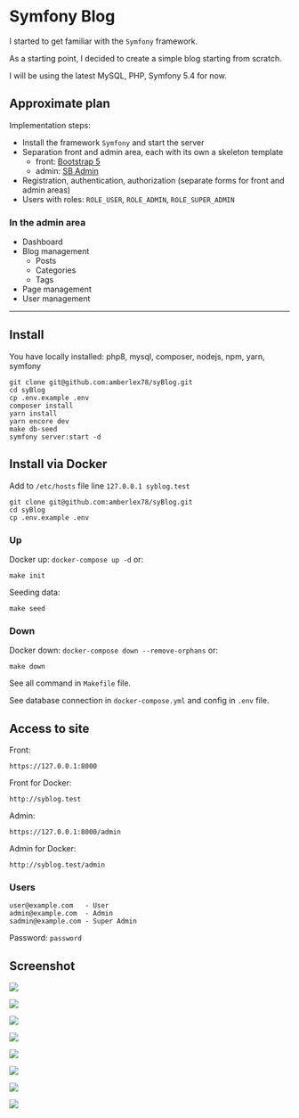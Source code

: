 # Symfony Blog

I started to get familiar with the `Symfony` framework.

As a starting point, I decided to create a simple blog starting from scratch.

I will be using the latest MySQL, PHP, Symfony 5.4 for now.

## Approximate plan

Implementation steps:
- Install the framework `Symfony` and start the server
- Separation front and admin area, each with its own a skeleton template
  - front: [Bootstrap 5](https://getbootstrap.com)
  - admin: [SB Admin](https://startbootstrap.com/template/sb-admin)
- Registration, authentication, authorization (separate forms for front and admin areas)
- Users with roles: `ROLE_USER`, `ROLE_ADMIN`, `ROLE_SUPER_ADMIN`

### In the admin area
- Dashboard
- Blog management
  - Posts
  - Categories
  - Tags
- Page management
- User management

---

## Install

You have locally installed: php8, mysql, composer, nodejs, npm, yarn, symfony
```
git clone git@github.com:amberlex78/syBlog.git
cd syBlog
cp .env.example .env
composer install
yarn install
yarn encore dev
make db-seed
symfony server:start -d
```

## Install via Docker

Add to `/etc/hosts` file line `127.0.0.1 syblog.test`

```
git clone git@github.com:amberlex78/syBlog.git
cd syBlog
cp .env.example .env
```

### Up
Docker up: `docker-compose up -d` or:
```
make init
```

Seeding data:
```
make seed
```

### Down
Docker down: `docker-compose down --remove-orphans` or:
```
make down
```
See all command in `Makefile` file.

See database connection in `docker-compose.yml` and config in `.env` file.

## Access to site

Front:
```
https://127.0.0.1:8000
```
Front for Docker:
```
http://syblog.test
```

Admin:
```
https://127.0.0.1:8000/admin
```
Admin for Docker:
```
http://syblog.test/admin
```

### Users
```
user@example.com   - User
admin@example.com  - Admin
sadmin@example.com - Super Admin
```
Password: `password`

## Screenshot

![](./public/screenshot/login-admin.png)

![](./public/screenshot/login-front.png)

![](./public/screenshot/profile-front.png)

![](./public/screenshot/category-front.png)

![](./public/screenshot/dashboard-admin.png)

![](./public/screenshot/category-admin.png)

![](./public/screenshot/post-admin.png)

![](./public/screenshot/posts-admin.png)

